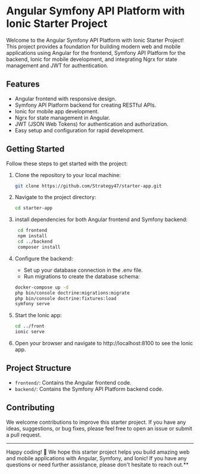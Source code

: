 # Angular Symfony API Platform with Ionic Starter Project

Welcome to the Angular Symfony API Platform with Ionic Starter Project! This project provides a foundation for building modern web and mobile applications using Angular for the frontend, Symfony API Platform for the backend, Ionic for mobile development, and integrating Ngrx for state management and JWT for authentication.

## Features

- Angular frontend with responsive design.
- Symfony API Platform backend for creating RESTful APIs.
- Ionic for mobile app development.
- Ngrx for state management in Angular.
- JWT (JSON Web Tokens) for authentication and authorization.
- Easy setup and configuration for rapid development.

## Getting Started

Follow these steps to get started with the project:

1. Clone the repository to your local machine:

   ```bash
   git clone https://github.com/Strategy47/starter-app.git
   ```

2. Navigate to the project directory:

   ```bash
   cd starter-app
   ```

3. install dependencies for both Angular frontend and Symfony backend:

   ```bash
    cd frontend
    npm install
    cd ../backend
    composer install
   ```
   
4. Configure the backend:
   * Set up your database connection in the .env file.
   * Run migrations to create the database schema:
   
    ```bash
   docker-compose up -d
   php bin/console doctrine:migrations:migrate
   php bin/console doctrine:fixtures:load
   symfony serve
   ```

5. Start the Ionic app:

    ```bash
    cd ../front
    ionic serve
   ```

6. Open your browser and navigate to http://localhost:8100 to see the Ionic app.

## Project Structure

- `frontend/`: Contains the Angular frontend code.
- `backend/`: Contains the Symfony API Platform backend code.

## Contributing

We welcome contributions to improve this starter project. If you have any ideas, suggestions, or bug fixes, please feel free to open an issue or submit a pull request.

---

Happy coding! 🚀 We hope this starter project helps you build amazing web and mobile applications with Angular, Symfony, and Ionic! If you have any questions or need further assistance, please don't hesitate to reach out.**
